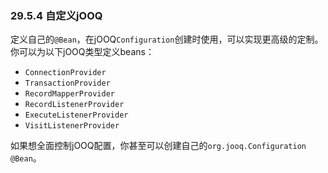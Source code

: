 ### 29.5.4 自定义jOOQ
定义自己的`@Bean`，在jOOQ`Configuration`创建时使用，可以实现更高级的定制。你可以为以下jOOQ类型定义beans：

* `ConnectionProvider`
* `TransactionProvider`
* `RecordMapperProvider`
* `RecordListenerProvider`
* `ExecuteListenerProvider`
* `VisitListenerProvider`

如果想全面控制jOOQ配置，你甚至可以创建自己的`org.jooq.Configuration` `@Bean`。

